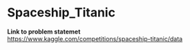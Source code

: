 # Spaceship_Titanic
<b> Link to problem statemet </b>
<a> https://www.kaggle.com/competitions/spaceship-titanic/data</a>
